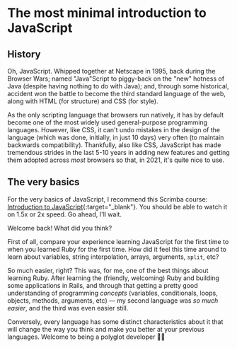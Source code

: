 # The most minimal introduction to JavaScript

## History

Oh, JavaScript. Whipped together at Netscape in 1995, back during the Browser Wars; named "Java"Script to piggy-back on the "new" hotness of Java (despite having nothing to do with Java); and, through some historical, accident won the battle to become the third standard language of the web, along with HTML (for structure) and CSS (for style).

As the only scripting language that browsers run natively, it has by default become one of the most widely used general-purpose programming languages. However, like CSS, it can't undo mistakes in the design of the language (which was done, initially, in just 10 days) very often (to maintain backwards compatibility). Thankfully, also like CSS, JavaScript has made tremendous strides in the last 5-10 years in adding new features and getting them adopted across _most_ browsers so that, in 2021, it's quite nice to use.

## The very basics

For the very basics of JavaScript, I recommend this Scrimba course: [Introduction to JavaScript](https://scrimba.com/learn/introtojavascript){:target="_blank"}. You should be able to watch it on 1.5x or 2x speed. Go ahead, I'll wait.

Welcome back! What did you think?

First of all, compare your experience learning JavaScript for the first time to when you learned Ruby for the first time. How did it feel this time around to learn about variables, string interpolation, arrays, arguments, `split`, etc?

So much easier, right? This was, for me, one of the best things about learning Ruby. After learning the (friendly, welcoming) Ruby and building some applications in Rails, and through that getting a pretty good understanding of programming _concepts_ (variables, conditionals, loops, objects, methods, arguments, etc) — my second language was _so much easier_, and the third was even easier still.

Conversely, every language has some distinct characteristics about it that will change the way you think and make you better at your previous languages. Welcome to being a polyglot developer 🙌🏾




